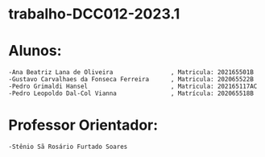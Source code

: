 # trabalho-DCC012-2023.1

# Alunos:
    -Ana Beatriz Lana de Oliveira                , Matricula: 202165501B
    -Gustavo Carvalhaes da Fonseca Ferreira      , Matricula: 202065522B
    -Pedro Grimaldi Hansel                       , Matricula: 202165117AC
    -Pedro Leopoldo Dal-Col Vianna               , Matrícula: 202065518B

# Professor Orientador:
    -Stênio Sã Rosário Furtado Soares